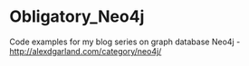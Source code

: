 Obligatory_Neo4j
================

Code examples for my blog series on graph database Neo4j - http://alexdgarland.com/category/neo4j/
